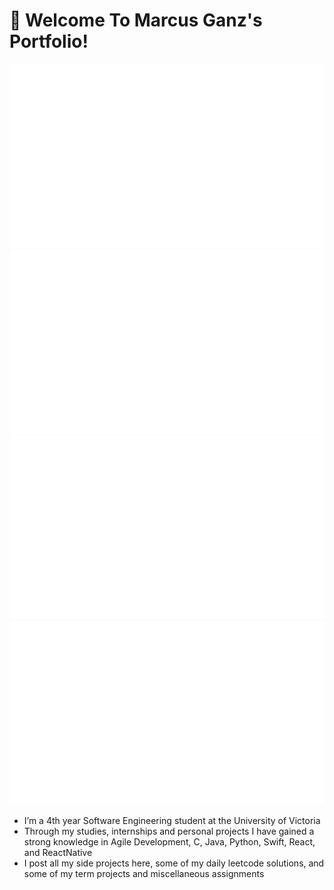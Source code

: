 # 👋 Welcome To Marcus Ganz's Portfolio!
![](https://raw.githubusercontent.com/miniman737/github-stats/master/generated/languages.svg#gh-dark-mode-only) ![](https://raw.githubusercontent.com/miniman737/github-stats/master/generated/overview.svg#gh-dark-mode-only)
![](https://raw.githubusercontent.com/miniman737/github-stats/master/generated/languages.svg#gh-light-mode-only) ![](https://raw.githubusercontent.com/miniman737/github-stats/master/generated/overview.svg#gh-light-mode-only)
- I’m a 4th year Software Engineering student at the University of Victoria
- Through my studies, internships and personal projects I have gained a strong knowledge in Agile Development, C, Java, Python, Swift, React, and ReactNative
- I post all my side projects here, some of my daily leetcode solutions, and some of my term projects and miscellaneous assignments


<!---
miniman737/miniman737 is a ✨ special ✨ repository because its `README.md` (this file) appears on your GitHub profile.
You can click the Preview link to take a look at your changes.
--->
